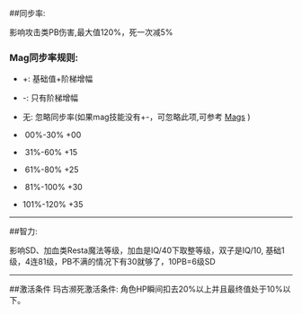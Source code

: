 ##同步率:

影响攻击类PB伤害,最大值120%，死一次减5%

### Mag同步率规则:

* +: 基础值+阶梯增幅
* -: 只有阶梯增幅
* 无: 忽略同步率(如果mag技能没有+-，可忽略此项,可参考 [Mags](https://wiki.pioneer2.net/index.php?title=Mags) )

* &nbsp;00%-30% +00
* &nbsp;31%-60% +15
* &nbsp;61%-80% +25
* &nbsp;81%-100% +30
* 101%-120% +35

---

##智力:

影响SD、加血类Resta魔法等级，加血是IQ/40下取整等级，双子是IQ/10, 基础1级，4连81级，PB不满的情况下有30就够了，10PB=6级SD

--- 

##激活条件
玛古濒死激活条件: 角色HP瞬间扣去20%以上并且最终值处于10%以下。

